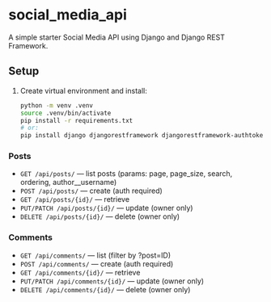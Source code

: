 # social_media_api

A simple starter Social Media API using Django and Django REST Framework.

## Setup

1. Create virtual environment and install:
   ```bash
   python -m venv .venv
   source .venv/bin/activate
   pip install -r requirements.txt
   # or:
   pip install django djangorestframework djangorestframework-authtoken
### Posts
- `GET /api/posts/` — list posts (params: page, page_size, search, ordering, author__username)
- `POST /api/posts/` — create (auth required)
- `GET /api/posts/{id}/` — retrieve
- `PUT/PATCH /api/posts/{id}/` — update (owner only)
- `DELETE /api/posts/{id}/` — delete (owner only)

### Comments
- `GET /api/comments/` — list (filter by ?post=ID)
- `POST /api/comments/` — create (auth required)
- `GET /api/comments/{id}/` — retrieve
- `PUT/PATCH /api/comments/{id}/` — update (owner only)
- `DELETE /api/comments/{id}/` — delete (owner only)
